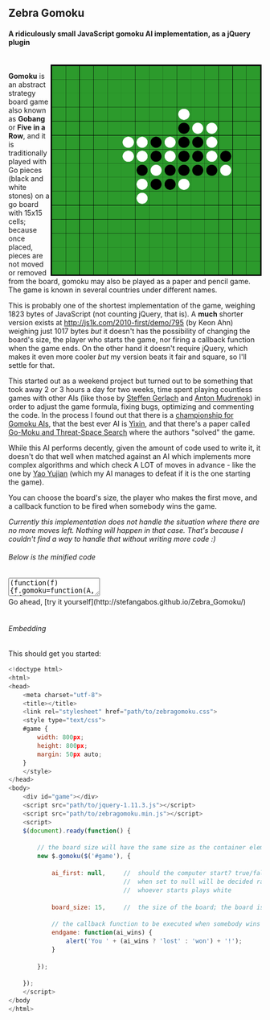 ## Zebra Gomoku

#### A ridiculously small JavaScript gomoku AI implementation, as a jQuery plugin

<br>

<img src="https://raw.githubusercontent.com/stefangabos/Zebra_Gomoku/master/screenshot.png" width="420" align="right" alt="Zebra Gomoku">

**Gomoku** is an abstract strategy board game also known as **Gobang** or **Five in a Row**, and it is traditionally played with Go pieces (black and white stones) on a go board with 15x15 cells; because once placed, pieces are not moved or removed from the board, gomoku may also be played as a paper and pencil game. The game is known in several countries under different names.

This is probably one of the shortest implementation of the game, weighing 1823 bytes of JavaScript (not counting jQuery, that is). A **much** shorter version exists at http://js1k.com/2010-first/demo/795 (by Keon Ahn) weighing just 1017 bytes *but* it doesn't has the possibility of changing the board's size, the player who starts the game, nor firing a callback function when the game ends. On the other hand it doesn't require jQuery, which makes it even more cooler *but* my version beats it fair and square, so I'll settle for that.

This started out as a weekend project but turned out to be something that took away 2 or 3 hours a day for two weeks, time spent playing countless games with other AIs (like those by [Steffen Gerlach](http://steffengerlach.de/gomoku/index.html) and [Anton Mudrenok](http://codepen.io/mudrenok/pen/gpMXgg)) in order to adjust the game formula, fixing bugs, optimizing and commenting the code. In the process I found out that there is a [championship for Gomoku AIs](http://gomocup.org/), that the best ever AI is [Yixin](http://www.aiexp.info/pages/yixin.html), and that there's a paper called [Go-Moku and Threat-Space Search](https://chalmersgomoku.googlecode.com/files/allis1994.pdf) where the authors "solved" the game.

While this AI performs decently, given the amount of code used to write it, it doesn't do that well when matched against an AI which implements more complex algorithms and which check A LOT of moves in advance - like the one by [Yao Yujian](http://yjyao.com/2012/06/gomoku-in-html5.html) (which my AI manages to defeat if it is the one starting the game).

You can choose the board's size, the player who makes the first move, and a callback function to be fired when somebody wins the game.

*Currently this implementation does not handle the situation where there are no more moves left. Nothing will happen in that case. That's because I couldn't find a way to handle that without writing more code :)*

###### Below is the minified code

<textarea>(function(f){f.gomoku=function(A,B){var C={board_size:15,ai_first:null,endgame:null},m=this,e=[],c,u,v=!1,x=function(c,g){e[c]=g;f(u[c]).addClass("p"+Math.abs(g-m.s.ai_first))};(function(){m.s=f.extend({},C,B);m.board=A;c=m.s.board_size;var y=f('&lt;table id="zebraGomoku"&gt;').on("click","td",function(){if(!v||e[u.index(this)])return!1;x(u.index(this),2);var a,q,h,b,r,d,n,p,g,f,t,k,l,w;v=!1;for(a=0;a<c*c;a++)if(1!=e[a]){e[a]||void 0!==k||(k=[a,0,0]);l=[0,0];for(q=0;4>q;q++){w=[0,0];for(h=0;h<(e[a]?1:5);h++){n=e[a]||void 0;p=[];for(b=0;7>b;b++)if(r=-5+h+b,!((0===q&&!1!==(d=a+c*r)&&a%c==d%c||1==q&&!1!==(d=a+r)&&Math.floor(d/c)==Math.floor(a/c)||2==q&&!1!==(d=a-c*r+r)&&(d>a&&d%c<a%c||d<a&&d%c>a%c||d==a)||3==q&&!1!==(d=a+c*r+r)&&(d<a&&d%c<a%c||d>a&&d%c>a%c)||d==a)&&0<=d&&d<c*c)||e[d]!=n&&(e[a]||e[d]&&void 0!==n)&&b&&6!=b)if(b&&6!=b)break;else p.push(void 0);else p.push(d),b&&6!=b&&void 0===n&&e[d]&&(n=e[d]);if(7==p.length&&void 0!==n){r=e[a]?!0:!1;e[a]=n;for(b=t=g=f=0;5>b;b++)e[p[b+1]]==n&&g++;for(b=p.indexOf(a)-1;0<=b;b--)if(e[p[b]]==n)f++;else{0===e[p[b]]&&t++;break}for(b=p.indexOf(a);b<p.length;b++)if(e[p[b]]==n)f++;else{0===e[p[b]]&&t++;break}b=[[0,1],[2,3],[4,12],[10,64],[256,256]][f>=g?Math.min(f,5)-1:g-1][f>=g?t?t-1:0:0];r?256<=b&&(b=1024):e[a]=0;b>w[n-1]&&(w[n-1]=b)}}for(h=0;2>h;h++)l[h]+=w[h]}q=l[0]+l[1];h=k[1]+k[2];(l[0]||l[1])&&(q>h||q==h&&l[0]>=k[1]&&l[0]!=k[1]&&l[1]!=k[2])&&(!e[a]||1024<=l[1])&&(k=[a,l[0],l[1]])}1024>k[2]&&x(k[0],1);(256<=k[1]||1024<=k[2])&&"function"==typeof m.s.endgame?m.s.endgame.apply(null,[1024>k[2]]):v=!0}),g,z;for(g=0;g<c*c;g++)e[g]=0,g%c||(z=f("&lt;tr&gt;").appendTo(y)),f("&lt;td&gt;").appendTo(z);y.appendTo(m.board);u=f("td",m.board);m.s.ai_first||null===m.s.ai_first&&1==Math.round(Math.random())?(m.s.ai_first=1,x(Math.floor(c/2)*(1+c),1)):m.s.ai_first=2;v=!0})()}})(jQuery);</textarea>

<br>
Go ahead, [try it yourself](http://stefangabos.github.io/Zebra_Gomoku/)
<br><br>

###### Embedding

This should get you started:

```javascript
<!doctype html>
<html>
<head>
	<meta charset="utf-8">
	<title></title>
   	<link rel="stylesheet" href="path/to/zebragomoku.css">
    <style type="text/css">
    #game {
        width: 800px;
        height: 800px;
        margin: 50px auto;
    }
    </style>
</head>
<body>
    <div id="game"></div>
    <script src="path/to/jquery-1.11.3.js"></script>
    <script src="path/to/zebragomoku.min.js"></script>
    <script>
    $(document).ready(function() {

        // the board size will have the same size as the container element
        new $.gomoku($('#game'), {

            ai_first: null,		// 	should the computer start? true/false/null;
                                //	when set to null will be decided randomly
                                //	whoever starts plays white

            board_size: 15,		//	the size of the board; the board is square

            // the callback function to be executed when somebody wins the game
            endgame: function(ai_wins) {
                alert('You ' + (ai_wins ? 'lost' : 'won') + '!');
            }

        });

    });
    </script>
</body
</html>
```
